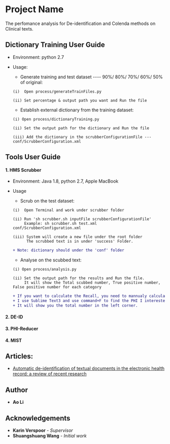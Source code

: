 # Project Name
The perfomance analysis for De-identification and Colenda methods on Clinical texts.

## Dictionary Training User Guide
* Environment: python 2.7
* Usage:
     * Generate training and test dataset ---- 90%/ 80%/ 70%/ 60%/ 50% of original:
     ```
     (i)  Open process/generateTrainFiles.py
     ```
     ```
     (ii) Set percentage & output path you want and Run the file
     ```

     * Establish external dictionary from the training dataset:
     ```
     (i) Open process/dictionaryTraining.py
     ```
     ```
     (ii) Set the output path for the dictionary and Run the file
     ```
     ```
     (iii) Add the dictionary in the scrubberConfigurationFile --- conf/ScrubberConfiguration.xml
     ```

## Tools User Guide
#### 1. HMS Scrubber
   * Environment: Java 1.8, python 2.7, Apple MacBook
   * Usage       
        * Scrub on the test dataset:
        ```
        (i)  Open Terminal and work under scrubber folder
        ```
        ```
        (ii) Run 'sh scrubber.sh inputFile scrubberConfigurationFile'
             Example: sh scrubber.sh test.xml conf/ScrubberConfiguration.xml
        ```
        ```
        (iii) System will create a new file under the root folder
              The scrubbed text is in under 'success' Folder.
        ```
        
        ```diff
        + Note: dictionary should under the 'conf' folder
        ```
        
        * Analyse on the scubbed text:
        ```
        (i) Open process/analysis.py
        ```
        ```
        (ii) Set the output path for the results and Run the file.
             It will show the Total scubbed number, True positive number, False positive number for each category
        ```
        ```diff
        + If you want to calculate the Recall, you need to mannualy calculate the total number of the PHI.
        + I use Sublime Text3 and use command+F to find the PHI I interested, 
        + It will show you the total number in the left corner.
        ```
        
      
#### 2. DE-ID
#### 3. PHI-Reducer
#### 4. MIST

## Articles:
- [Automatic de-identification of textual documents in the electronic health record: a review of recent research](https://github.com/OliviaAo/graduate-Ao/tree/master/Documents/References/1471-2288-1070.pdf)

## Author
* **Ao Li** 

## Acknowledgements
* **Karin Verspoor** - *Supervisor*
* **Shuangshuang Wang** - *Initial work*


